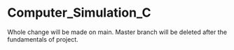 # Computer_Simulation_C

Whole change will be made on main.
Master branch will be deleted after the fundamentals of project.

